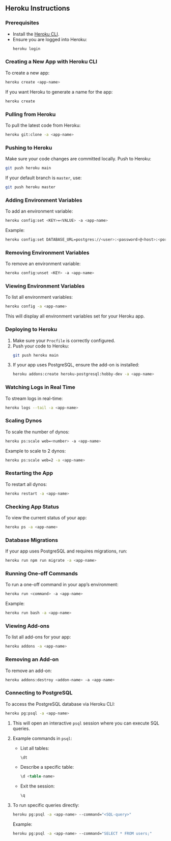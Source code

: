 ## Heroku Instructions

### Prerequisites

- Install the [Heroku CLI](https://devcenter.heroku.com/articles/heroku-cli).
- Ensure you are logged into Heroku:
  ```bash
  heroku login
  ```

### Creating a New App with Heroku CLI

To create a new app:

```bash
heroku create <app-name>
```

If you want Heroku to generate a name for the app:

```bash
heroku create
```

### Pulling from Heroku

To pull the latest code from Heroku:

```bash
heroku git:clone -a <app-name>
```

### Pushing to Heroku

Make sure your code changes are committed locally. Push to Heroku:

```bash
git push heroku main
```

If your default branch is `master`, use:

```bash
git push heroku master
```

### Adding Environment Variables

To add an environment variable:

```bash
heroku config:set <KEY>=<VALUE> -a <app-name>
```

Example:

```bash
heroku config:set DATABASE_URL=postgres://<user>:<password>@<host>:<port>/<db_name> -a <app-name>
```

### Removing Environment Variables

To remove an environment variable:

```bash
heroku config:unset <KEY> -a <app-name>
```

### Viewing Environment Variables

To list all environment variables:

```bash
heroku config -a <app-name>
```

This will display all environment variables set for your Heroku app.

### Deploying to Heroku

1. Make sure your `Procfile` is correctly configured.
2. Push your code to Heroku:
   ```bash
   git push heroku main
   ```
3. If your app uses PostgreSQL, ensure the add-on is installed:
   ```bash
   heroku addons:create heroku-postgresql:hobby-dev -a <app-name>
   ```

### Watching Logs in Real Time

To stream logs in real-time:

```bash
heroku logs --tail -a <app-name>
```

### Scaling Dynos

To scale the number of dynos:

```bash
heroku ps:scale web=<number> -a <app-name>
```

Example to scale to 2 dynos:

```bash
heroku ps:scale web=2 -a <app-name>
```

### Restarting the App

To restart all dynos:

```bash
heroku restart -a <app-name>
```

### Checking App Status

To view the current status of your app:

```bash
heroku ps -a <app-name>
```

### Database Migrations

If your app uses PostgreSQL and requires migrations, run:

```bash
heroku run npm run migrate -a <app-name>
```

### Running One-off Commands

To run a one-off command in your app’s environment:

```bash
heroku run <command> -a <app-name>
```

Example:

```bash
heroku run bash -a <app-name>
```

### Viewing Add-ons

To list all add-ons for your app:

```bash
heroku addons -a <app-name>
```

### Removing an Add-on

To remove an add-on:

```bash
heroku addons:destroy <addon-name> -a <app-name>
```

### Connecting to PostgreSQL

To access the PostgreSQL database via Heroku CLI:

```bash
heroku pg:psql -a <app-name>
```

1. This will open an interactive `psql` session where you can execute SQL queries.
2. Example commands in `psql`:

   - List all tables:
     ```sql
     \dt
     ```
   - Describe a specific table:
     ```sql
     \d <table-name>
     ```
   - Exit the session:
     ```sql
     \q
     ```

3. To run specific queries directly:
   ```bash
   heroku pg:psql -a <app-name> --command="<SQL-query>"
   ```
   Example:
   ```bash
   heroku pg:psql -a <app-name> --command="SELECT * FROM users;"
   ```

